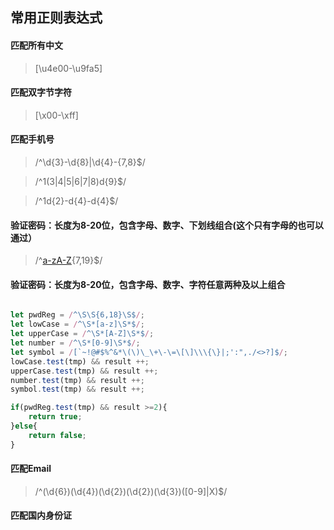 ## 常用正则表达式

#### 匹配所有中文

> 	[\u4e00-\u9fa5]

#### 匹配双字节字符

> 	[\x00-\xff]

#### 匹配手机号

> 	/^\d{3}-\d{8}|\d{4}-\{7,8}$/

> 	/^1(3|4|5|6|7|8)d{9}$/ 

> 	/^1d{2}-d{4}-d{4}$/ 

#### 验证密码：长度为8-20位，包含字母、数字、下划线组合(这个只有字母的也可以通过）

> 	/^[a-zA-Z]([a-zA-Z]|\d|_){7,19}$/

#### 验证密码：长度为8-20位，包含字母、数字、字符任意两种及以上组合

```js

let pwdReg = /^\S\S{6,18}\S$/;
let lowCase = /^\S*[a-z]\S*$/;
let upperCase = /^\S*[A-Z]\S*$/;
let number = /^\S*[0-9]\S*$/;
let symbol = /[`~!@#$%^&*\(\)\_\+\-\=\[\]\\\{\}|;':",./<>?]$/;
lowCase.test(tmp) && result ++;
upperCase.test(tmp) && result ++;
number.test(tmp) && result ++;
symbol.test(tmp) && result ++;

if(pwdReg.test(tmp) && result >=2){
    return true;
}else{
    return false;
}

```

#### 匹配Email

>   /^(\d{6})(\d{4})(\d{2})(\d{2})(\d{3})([0-9]|X)$/



#### 匹配国内身份证
